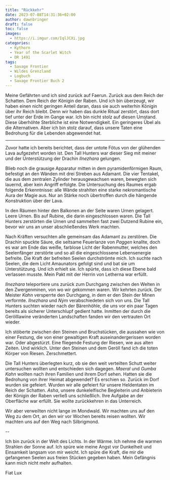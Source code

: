 ```yaml
---
title: "Rückkehr"
date: 2023-07-08T14:31:36+02:00
author: dawnbringer
draft: false
toc: false
images:
  - https://i.imgur.com/IqlJCXi.jpg
categories:
  - Kythorn
  - Year of the Scarlet Witch
  - DR 1491
tags: 
  - Savage Frontier
  - Wildes Grenzland
  - Logbuch
  - Savage Frontier Buch 2
---
```


Meine Gefährten und ich sind zurück auf Faerun. Zurück aus dem Reich der Schatten. Dem Reich der Königin der Raben. Und ich bin überzeugt, wir haben einen nicht geringen Anteil daran, dass sie auch weiterhin Königin über ihr Reich bleibt. Denn wir haben das dunkle Ritual zerstört, dass dort tief unter der Erde im Gange war. Ich bin nicht stolz auf diesen Umstand. Diese überhöhte Sterbliche ist eine Notwendigkeit. Ein geringeres Übel als die Alternativen. Aber ich bin stolz darauf, dass unsere Taten eine Bedrohung für die Lebenden abgewendet hat.
 
---
 
Zuvor hatte ich bereits berichtet, dass der untote Fötus von der glühenden Lava aufgezehrt worden ist. Den Tall Hunters war dieser Sieg mit meiner und der Unterstützung der Drachin _Ilnezhara_ gelungen.
 
Blieb noch die grausige Apparatur mitten in dem pyramidenförmigen Raum, befestigt an den Wänden mit drei Streben aus Adamant. Die vier Tentakel, die aus dem zentralen Zylinder herausgewachsen waren, bewegten sich lauernd, aber kein Angriff erfolgte. Die Untersuchung des Raumes ergab folgende Erkenntnisse: alle Wände strahlten eine starke nekromantische Aura der Magie aus. Nur an Stärke noch übertroffen durch die hängende Konstruktion über der Lava.
 
In den Räumen hinter den Balkonen an der Seite waren Urnen gelagert. Leere Urnen. Bis auf Rubine, die darin eingeschlossen waren. Die Tall Hunters zerstörten die Urnen und sammelten fast zwei Dutzend Rubine ein, bevor wir uns an unser abschließendes Werk machten.
 
Nach Kräften versuchten alle gemeinsam das Adamant zu zerstören. Die Drachin spuckte Säure, die seltsame Feuerlanze von _Paggen_ knallte, doch es war am Ende das weiße, farblose Licht der Rabenmutter, welches den Seelenfänger zerstörte und so all die eingeschlossene Lebensenergie befreite. Die Kraft der befreiten Seelen durchströmte mich. Ich suchte nach Seelen, die dem Licht Amaunators gefolgt sind und bat sie um Unterstützung. Und ich erhielt sie. Ich spürte, dass ich diese Ebene bald verlassen musste. Mein Pakt mit der Herrin von Letherna war erfüllt.
 
_Ilnezhara_ teleportiere uns zurück zum Durchgang zwischen den Welten in den Zwergenminen, von wo wir gekommen waren. Wir kehrten zurück. Der Meister _Kahn_ versperrte den Durchgang, in dem er den Stein der Minen verformte. _Ilnezhara_ und _Ným_ verabschiedeten sich von uns. Die Tall Hunters suchten wieder nach der Bärenhöhle, die uns vor ein paar Tagen bereits als sicherer Unterschlupf gedient hatte. Inmitten der durch die Gerölllawine veränderten Landschaften fanden wir den vertrauten Ort wieder.
 
Ich stöberte zwischen den Steinen und Bruchstücken, die aussahen wie von einer Festung, die von einer gewaltigen Kraft auseinandergerissen worden war. Oder abgestürzt. Eine fliegende Festung der Riesen, wie aus alten Zeiten. Und wirklich. Unter den Steinen und dem Geröll fand ich die toten Körper von Riesen. Zerschmettert.
 
Die Tall Hunters überlegten kurz, ob sie den weit verteilten Schutt weiter untersuchen wollten und entschieden sich dagegen. _Maeral_ und _Gumba Kahn_ wollten nach ihren Familien und ihrem Dorf sehen. Hatten sie die Bedrohung von ihrer Heimat abgewendet? Es erschien so. Zurück im Dorf wurden sie gefeiert. Wurden wir alle gefeiert für unsere Heldentaten im Reich der Schatten. _Asha_, unsere dunkelelfische Begleiterin und Anbieterin der Königin der Raben verließ uns schließlich. Ihre Aufgabe an der Oberfläche war erfüllt. Sie wollte zurückkehren in das Unterreich.
 
Wir aber verweilten nicht lange im Mondwald. Wir machten uns auf den Weg zu dem Ort, an den wir vor Wochen bereits reisen wollten. Wir machten uns auf den Weg nach Silbrigmond.
 
--
 
Ich bin zurück in der Welt des Lichts. In der Wärme. Ich nehme die warmen Strahlen der Sonne auf. Ich spüre wie meine Angst vor Dunkelheit und Einsamkeit langsam von mir weicht. Ich spüre die Kraft, die mir die gefangenen Seelen aus freien Stücken gegeben haben. Mein Gefängnis kann mich nicht mehr aufhalten.
 
Fiat Lux
